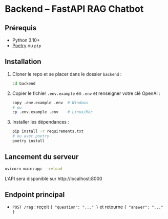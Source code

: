 # Backend – FastAPI RAG Chatbot

## Prérequis
- Python 3.10+
- [Poetry](https://python-poetry.org/) ou `pip`

## Installation

1. Cloner le repo et se placer dans le dossier `backend` :
   ```bash
   cd backend
   ```
2. Copier le fichier `.env.example` en `.env` et renseigner votre clé OpenAI :
   ```bash
   copy .env.example .env  # Windows
   # ou
   cp .env.example .env    # Linux/Mac
   ```
3. Installer les dépendances :
   ```bash
   pip install -r requirements.txt
   # ou avec poetry
   poetry install
   ```

## Lancement du serveur

```bash
uvicorn main:app --reload
```

L’API sera disponible sur http://localhost:8000

## Endpoint principal
- `POST /rag` : reçoit `{ "question": "..." }` et retourne `{ "answer": "..." }`

